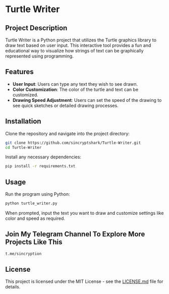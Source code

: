 
# Turtle Writer

## Project Description
Turtle Writer is a Python project that utilizes the Turtle graphics library to draw text based on user input. This interactive tool provides a fun and educational way to visualize how strings of text can be graphically represented using programming.

## Features
- **User Input**: Users can type any text they wish to see drawn.
- **Color Customization**: The color of the turtle and text can be customized.
- **Drawing Speed Adjustment**: Users can set the speed of the drawing to see quick sketches or detailed drawing processes.

## Installation
Clone the repository and navigate into the project directory:
```bash
git clone https://github.com/sincryptshark/Turtle-Writer.git
cd Turtle-Writer
```
Install any necessary dependencies:
```bash
pip install -r requirements.txt
```

## Usage
Run the program using Python:
```bash
python turtle_writer.py
```
When prompted, input the text you want to draw and customize settings like color and speed as required.

## Join My Telegram Channel To Explore More Projects Like This 
```bash
t.me/sincryption
```
## License
This project is licensed under the MIT License - see the [LICENSE.md](LICENSE) file for details.

